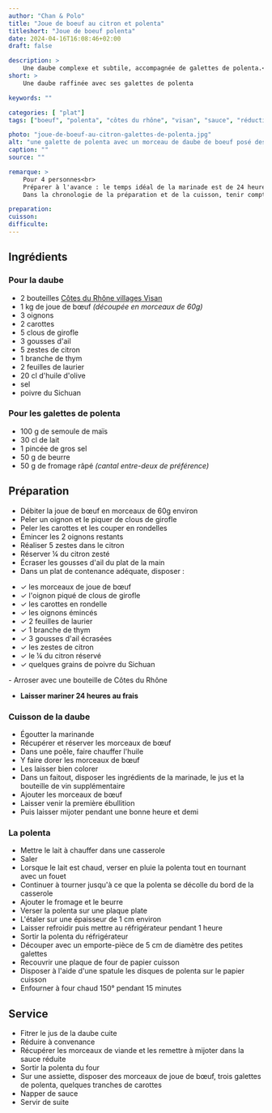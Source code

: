 ```yaml
---
author: "Chan & Polo"
title: "Joue de boeuf au citron et polenta"
titleshort: "Joue de boeuf polenta"
date: 2024-04-16T16:08:46+02:00
draft: false

description: >
    Une daube complexe et subtile, accompagnée de galettes de polenta.<br>Un plat complet à déguster en toutes saisons
short: >
    Une daube raffinée avec ses galettes de polenta

keywords: ""

categories: [ "plat"]
tags: ["boeuf", "polenta", "côtes du rhône", "visan", "sauce", "réduction", "citron", "galette", "Sichuan"]

photo: "joue-de-boeuf-au-citron-galettes-de-polenta.jpg"
alt: "une galette de polenta avec un morceau de daube de boeuf posé dessus"
caption: ""
source: ""

remarque: >
    Pour 4 personnes<br>
    Préparer à l'avance : le temps idéal de la marinade est de 24 heures<br>
    Dans la chronologie de la préparation et de la cuisson, tenir compte des temps de repos de la polenta et de cuisson de la daube et des galettes de polenta

preparation: 
cuisson: 
difficulte:
---
```



## Ingrédients
### Pour la daube
- 2 bouteilles [Côtes du Rhône villages Visan](https://www.vins-rhone.com/vignobles/appellations/visan)
- 1 kg de joue de bœuf *(découpée en morceaux de 60g)*
- 3 oignons
- 2 carottes
- 5 clous de girofle
- 3 gousses d'ail
- 5 zestes de citron
- 1 branche de thym
- 2 feuilles de laurier
- 20 cl d'huile d'olive
- sel
- poivre du Sichuan
### Pour les galettes de polenta
- 100 g de semoule de maïs
- 30 cl de lait
- 1 pincée de gros sel
- 50 g de beurre
- 50 g de fromage râpé *(cantal entre-deux de préférence)*

## Préparation 
- Débiter la joue de b&oelig;uf en morceaux de 60g environ
- Peler un oignon et le piquer de clous de girofle
- Peler les carottes et les couper en rondelles
- Émincer les 2 oignons restants
- Réaliser 5 zestes dans le citron
- Réserver &frac14; du citron zesté
- Écraser les gousses d'ail du plat de la main
- Dans un plat de contenance adéquate, disposer :
<ul class="pl-6 list-none" >
  <li>&#x2713; les morceaux de joue de b&oelig;uf</li>
  <li>&#x2713; l'oignon piqué de clous de girofle</li>
  <li>&#x2713; les carottes en rondelle</li>
  <li>&#x2713; les oignons émincés</li>
  <li>&#x2713; 2 feuilles de laurier</li>
  <li>&#x2713; 1 branche de thym</li>
  <li>&#x2713; 3 gousses d'ail écrasées</li>
  <li>&#x2713; les zestes de citron</li>
  <li>&#x2713; le &frac14; du citron réservé</li>
  <li>&#x2713; quelques grains de poivre du Sichuan</li>
</ul>
- Arroser avec une bouteille de Côtes du Rhône

- **Laisser mariner 24 heures au frais**

### Cuisson de la daube
- Égoutter la marinande
- Récupérer et réserver les morceaux de b&oelig;uf
- Dans une poêle, faire chauffer l'huile
- Y faire dorer les morceaux de b&oelig;uf
- Les laisser bien colorer
- Dans un faitout, disposer les ingrédients de la marinade, le jus et la bouteille de vin supplémentaire
- Ajouter les morceaux de b&oelig;uf
- Laisser venir la première ébullition
- Puis laisser mijoter pendant une bonne heure et demi
### La polenta
- Mettre le lait à chauffer dans une casserole
- Saler
- Lorsque le lait est chaud, verser en pluie la polenta tout en tournant avec un fouet
- Continuer à tourner jusqu'à ce que la polenta se décolle du bord de la casserole
- Ajouter le fromage et le beurre
- Verser la polenta sur une plaque plate
- L'étaler sur une épaisseur de 1 cm environ
- Laisser refroidir puis mettre au réfrigérateur pendant 1 heure
- Sortir la polenta du réfrigérateur
- Découper avec un emporte-pièce de 5 cm de diamètre des petites galettes
- Recouvrir une plaque de four de papier cuisson
- Disposer à l'aide d'une spatule les disques de polenta sur le papier cuisson
- Enfourner à four chaud 150° pendant 15 minutes
## Service
- Fitrer le jus de la daube cuite
- Réduire à convenance
- Récupérer les morceaux de viande et les remettre à mijoter dans la sauce réduite
- Sortir la polenta du four
- Sur une assiette, disposer des morceaux de joue de b&oelig;uf, trois galettes de polenta, quelques tranches de carottes
- Napper de sauce
- Servir de suite

